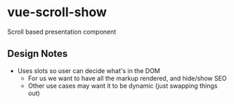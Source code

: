 # vue-scroll-show

Scroll based presentation component


## Design Notes

- Uses slots so user can decide what's in the DOM
  - For us we want to have all the markup rendered, and hide/show SEO
  - Other use cases may want it to be dynamic (just swapping things out)